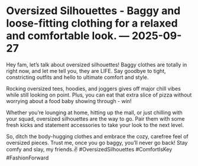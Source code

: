 # Oversized Silhouettes - Baggy and loose-fitting clothing for a relaxed and comfortable look. — 2025-09-27

Hey fam, let’s talk about oversized silhouettes! Baggy clothes are totally in right now, and let me tell you, they are LIFE. Say goodbye to tight, constricting outfits and hello to ultimate comfort and style.

Rocking oversized tees, hoodies, and joggers gives off major chill vibes while still looking on point. Plus, you can eat that extra slice of pizza without worrying about a food baby showing through - win!

Whether you’re lounging at home, hitting up the mall, or just chilling with your squad, oversized silhouettes are the way to go. Pair them with some fresh kicks and statement accessories to take your look to the next level.

So, ditch the body-hugging clothes and embrace the cozy, carefree feel of oversized pieces. Trust me, once you go baggy, you’ll never go back! Stay comfy and slay, my friends.✌️ #OversizedSilhouettes #ComfortIsKey #FashionForward